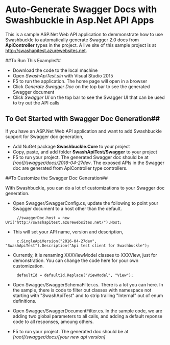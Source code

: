 Auto-Generate Swagger Docs with Swashbuckle in Asp.Net API Apps
=========

This is a sample ASP.Net Web API application to demmonstrate how to use Swashbuckle to automatically generate Swagger 2.0 docs from **ApiController** types in the project.
A live site of this sample project is at http://swashapitest.azurewebsites.net.

##To Run This Example##

* Download the code to the local machine
* Open *SwashApiTest.sln* with Visual Studio 2015
* F5 to run the application. The home page will open in a browser
* Click *Generate Swagger Doc* on the top bar to see the generated Swagger document
* Click *Swagger UI* on the top bar to see the Swagger UI that can be used to try out the API calls

## To Get Started with Swagger Doc Generation##

If you have an ASP.Net Web API application and want to add Swashbuckle support for Swagger doc generation,

* Add NuGet package **Swashbuckle.Core** to your project
* Copy, paste, and add folder **SwashApiTest/Swagger** to your project
* F5 to run your project. The generated Swagger doc should be at *[root]/swagger/docs/2016-04-27dev*. The exposed APIs in the Swagger doc are generated from ApiController type controllers.

##To Customize the Swagger Doc Generation##

With Swashbuckle, you can do a lot of customizations to your Swagger doc generation.

* Open Swagger/SwaggerConfig.cs, update the following to point your Swagger document to a host other than the default.
```
     //swaggerDoc.host = new Uri("http://swashapitest.azurewebsites.net/").Host;
```

* This will set your API name, version and description,

```
     c.SingleApiVersion("2016-04-27dev", "SwashApiTest").Description("Api test client for Swashbuckle");
```

* Currently, it is renaming XXXViewModel classes to XXXView, just for demonstration. You can change the code here for your own customization.
```
     defaultId = defaultId.Replace("ViewModel", "View");
```

* Open Swagger/SwaggerSchemaFilter.cs. There is a lot you can here. In the sample, there is code to filter out classes with namespace not starting with "SwashApiTest" and 
     to strip trailing "Internal" out of enum definitions.

* Open Swagger/SwaggerDocumentFilter.cs. In the sample code, we are adding two global parameters to all calls, 
     and adding a default reponse code to all responses, amoung others.

* F5 to run your project. The generated doc should be at *[root]/swagger/docs/[your new api version]*
